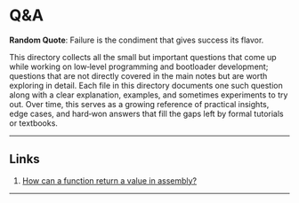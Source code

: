 # Q&A

**Random Quote**: Failure is the condiment that gives success its flavor.

This directory collects all the small but important questions that come up while working on low‑level programming and bootloader development; questions that are not directly covered in the main notes but are worth exploring in detail. Each file in this directory documents one such question along with a clear explanation, examples, and sometimes experiments to try out. Over time, this serves as a growing reference of practical insights, edge cases, and hard‑won answers that fill the gaps left by formal tutorials or textbooks.

---

## Links

1. [How can a function return a value in assembly?](./01_assembly_function_return.md)

---

